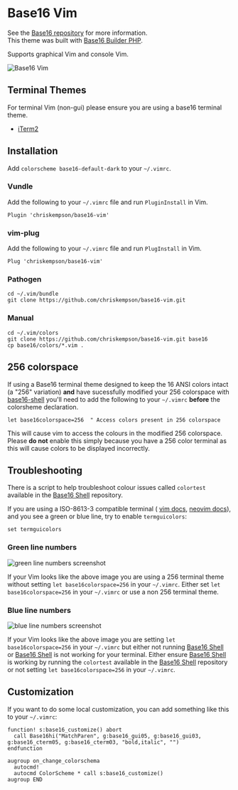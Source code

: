# Base16 Vim
See the [Base16 repository](https://github.com/chriskempson/base16) for more information.  
This theme was built with [Base16 Builder PHP](https://github.com/chriskempson/base16-builder-php).

Supports graphical Vim and console Vim.

![Base16 Vim](https://raw.github.com/chriskempson/base16-vim/master/base16-vim.png)

## Terminal Themes
For terminal Vim (non-gui) please ensure you are using a base16 terminal theme.

* [iTerm2](https://github.com/chriskempson/base16-iterm2)

## Installation

Add `colorscheme base16-default-dark` to your `~/.vimrc`.

### Vundle
Add the following to your `~/.vimrc` file and run `PluginInstall` in Vim.

    Plugin 'chriskempson/base16-vim'

### vim-plug
Add the following to your `~/.vimrc` file and run `PlugInstall` in Vim.

    Plug 'chriskempson/base16-vim'

### Pathogen

    cd ~/.vim/bundle
    git clone https://github.com/chriskempson/base16-vim.git

### Manual

    cd ~/.vim/colors
    git clone https://github.com/chriskempson/base16-vim.git base16
    cp base16/colors/*.vim .
    
## 256 colorspace 
If using a Base16 terminal theme designed to keep the 16 ANSI colors intact (a "256" variation) **and** have sucessfully modified your 256 colorspace with [base16-shell](https://github.com/chriskempson/base16-shell) you'll need to add the following to your `~/.vimrc` **before** the colorsheme declaration.

    let base16colorspace=256  " Access colors present in 256 colorspace

This will cause vim to access the colours in the modified 256 colorspace. Please **do not** enable this simply because you have a 256 color terminal as this will cause colors to be displayed incorrectly. 

## Troubleshooting
There is a script to help troubleshoot colour issues called `colortest` available in the [Base16 Shell](https://github.com/chriskempson/base16-shell) repository.

If you are using a ISO-8613-3 compatible terminal (
[vim docs](https://github.com/vim/vim/blob/23c1b2b018c8121ca5fcc247e37966428bf8ca66/runtime/doc/options.txt#L7876),
[neovim docs](https://neovim.io/doc/user/options.html#'termguicolors')), and
you see a green or blue line, try to enable `termguicolors`:

```vim
set termguicolors
```

### Green line numbers
![green line numbers screenshot](https://raw.github.com/chriskempson/base16-vim/master/without-base16colorspace-256-with-256-terminal-theme.png)

If your Vim looks like the above image you are using a 256 terminal theme without setting `let base16colorspace=256` in your `~/.vimrc`. Either set `let base16colorspace=256` in your `~/.vimrc` or use a non 256 terminal theme.

### Blue line numbers
![blue line numbers screenshot](https://raw.github.com/chriskempson/base16-vim/master/with-base16colorspace-256-without-base16-shell.png)

If your Vim looks like the above image you are setting `let base16colorspace=256` in your `~/.vimrc` but either not running [Base16 Shell](https://github.com/chriskempson/base16-shell) or [Base16 Shell](https://github.com/chriskempson/base16-shell) is not working for your terminal. Either ensure [Base16 Shell](https://github.com/chriskempson/base16-shell) is working by running the `colortest` available in the [Base16 Shell](https://github.com/chriskempson/base16-shell) repository or not setting `let base16colorspace=256` in your `~/.vimrc`.

## Customization
If you want to do some local customization, you can add something like this to your `~/.vimrc`:

```vim
function! s:base16_customize() abort
  call Base16hi("MatchParen", g:base16_gui05, g:base16_gui03, g:base16_cterm05, g:base16_cterm03, "bold,italic", "")
endfunction

augroup on_change_colorschema
  autocmd!
  autocmd ColorScheme * call s:base16_customize()
augroup END
```
